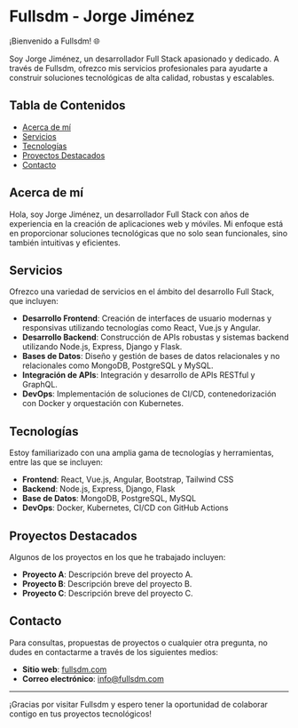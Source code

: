 # Fullsdm - Jorge Jiménez

¡Bienvenido a Fullsdm! 🌐

Soy Jorge Jiménez, un desarrollador Full Stack apasionado y dedicado. A través de Fullsdm, ofrezco mis servicios profesionales para ayudarte a construir soluciones tecnológicas de alta calidad, robustas y escalables.

## Tabla de Contenidos

- [Acerca de mí](#acerca-de-mí)
- [Servicios](#servicios)
- [Tecnologías](#tecnologías)
- [Proyectos Destacados](#proyectos-destacados)
- [Contacto](#contacto)

## Acerca de mí

Hola, soy Jorge Jiménez, un desarrollador Full Stack con años de experiencia en la creación de aplicaciones web y móviles. Mi enfoque está en proporcionar soluciones tecnológicas que no solo sean funcionales, sino también intuitivas y eficientes.

## Servicios

Ofrezco una variedad de servicios en el ámbito del desarrollo Full Stack, que incluyen:

- **Desarrollo Frontend**: Creación de interfaces de usuario modernas y responsivas utilizando tecnologías como React, Vue.js y Angular.
- **Desarrollo Backend**: Construcción de APIs robustas y sistemas backend utilizando Node.js, Express, Django y Flask.
- **Bases de Datos**: Diseño y gestión de bases de datos relacionales y no relacionales como MongoDB, PostgreSQL y MySQL.
- **Integración de APIs**: Integración y desarrollo de APIs RESTful y GraphQL.
- **DevOps**: Implementación de soluciones de CI/CD, contenedorización con Docker y orquestación con Kubernetes.

## Tecnologías

Estoy familiarizado con una amplia gama de tecnologías y herramientas, entre las que se incluyen:

- **Frontend**: React, Vue.js, Angular, Bootstrap, Tailwind CSS
- **Backend**: Node.js, Express, Django, Flask
- **Base de Datos**: MongoDB, PostgreSQL, MySQL
- **DevOps**: Docker, Kubernetes, CI/CD con GitHub Actions

## Proyectos Destacados

Algunos de los proyectos en los que he trabajado incluyen:

- **Proyecto A**: Descripción breve del proyecto A.
- **Proyecto B**: Descripción breve del proyecto B.
- **Proyecto C**: Descripción breve del proyecto C.

## Contacto

Para consultas, propuestas de proyectos o cualquier otra pregunta, no dudes en contactarme a través de los siguientes medios:

- **Sitio web**: [fullsdm.com](https://fullsdm.com)
- **Correo electrónico**: [info@fullsdm.com](mailto:info@fullsdm.com)

---

¡Gracias por visitar Fullsdm y espero tener la oportunidad de colaborar contigo en tus proyectos tecnológicos!
